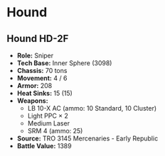 # Hound
## Hound HD-2F
- **Role:** Sniper
- **Tech Base:** Inner Sphere (3098)
- **Chassis:** 70 tons
- **Movement:** 4 / 6
- **Armor:** 208
- **Heat Sinks:** 15 (15)
- **Weapons:**
  - LB 10-X AC (ammo: 10 Standard, 10 Cluster)
  - Light PPC × 2
  - Medium Laser
  - SRM 4 (ammo: 25)
- **Source:** TRO 3145 Mercenaries - Early Republic
- **Battle Value:** 1389

